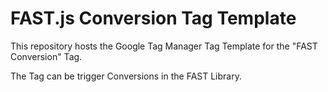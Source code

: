 # FAST.js Conversion Tag Template

This repository hosts the Google Tag Manager Tag Template for the "FAST Conversion" Tag.

The Tag can be trigger Conversions in the FAST Library.